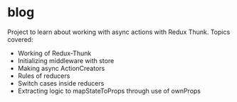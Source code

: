 # blog

Project to learn about working with async actions with Redux Thunk.
Topics covered:
* Working of Redux-Thunk
* Initializing middleware with store
* Making async ActionCreators
* Rules of reducers
* Switch cases inside reducers
* Extracting logic to mapStateToProps through use of ownProps